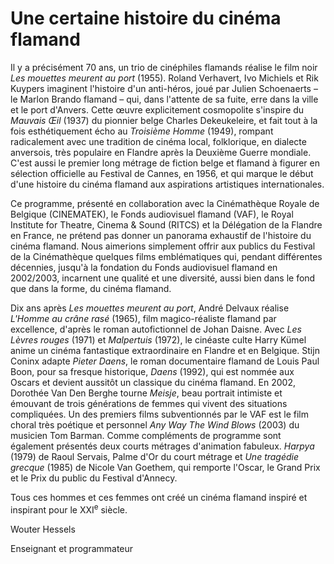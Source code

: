 # Une certaine histoire du cinéma flamand

Il y a précisément 70 ans, un trio de cinéphiles flamands réalise le film noir _Les mouettes meurent au port_ (1955). Roland Verhavert, Ivo Michiels et Rik Kuypers imaginent l'histoire d'un anti-héros, joué par Julien Schoenaerts – le Marlon Brando flamand – qui, dans l'attente de sa fuite, erre dans la ville et le port d'Anvers. Cette œuvre explicitement cosmopolite s'inspire du _Mauvais Œil_ (1937) du pionnier belge Charles Dekeukeleire, et fait tout à la fois esthétiquement écho au _Troisième Homme_ (1949), rompant radicalement avec une tradition de cinéma local, folklorique, en dialecte anversois, très populaire en Flandre après la Deuxième Guerre mondiale. C'est aussi le premier long métrage de fiction belge et flamand à figurer en sélection officielle au Festival de Cannes, en 1956, et qui marque le début d'une histoire du cinéma flamand aux aspirations artistiques internationales.

Ce programme, présenté en collaboration avec la Cinémathèque Royale de Belgique (CINEMATEK), le Fonds audiovisuel flamand (VAF), le Royal Institute for Theatre, Cinema & Sound (RITCS) et la Délégation de la Flandre en France, ne prétend pas donner un panorama exhaustif de l'histoire du cinéma flamand. Nous aimerions simplement offrir aux publics du Festival de la Cinémathèque quelques films emblématiques qui, pendant différentes décennies, jusqu'à la fondation du Fonds audiovisuel flamand en 2002/2003, incarnent une qualité et une diversité, aussi bien dans le fond que dans la forme, du cinéma flamand.

Dix ans après _Les mouettes meurent au port_, André Delvaux réalise _L'Homme au crâne rasé_ (1965), film magico-réaliste flamand par excellence, d'après le roman autofictionnel de Johan Daisne. Avec _Les Lèvres rouges_ (1971) et _Malpertuis_ (1972), le cinéaste culte Harry Kümel anime un cinéma fantastique extraordinaire en Flandre et en Belgique. Stijn Coninx adapte _Pieter Daens_, le roman documentaire flamand de Louis Paul Boon, pour sa fresque historique, _Daens_ (1992), qui est nommée aux Oscars et devient aussitôt un classique du cinéma flamand. En 2002, Dorothée Van Den Berghe tourne _Meisje_, beau portrait intimiste et émouvant de trois générations de femmes qui vivent des situations compliquées. Un des premiers films subventionnés par le VAF est le film choral très poétique et personnel _Any Way The Wind Blows_ (2003) du musicien Tom Barman. Comme compléments de programme sont également présentés deux courts métrages d'animation fabuleux. _Harpya_ (1979) de Raoul Servais, Palme d'Or du court métrage et _Une tragédie grecque_ (1985) de Nicole Van Goethem, qui remporte l'Oscar, le Grand Prix et le Prix du public du Festival d'Annecy.

Tous ces hommes et ces femmes ont créé un cinéma flamand inspiré et inspirant pour le XXI<sup>e</sup> siècle.

<div class="author">Wouter Hessels</div>

Enseignant et programmateur
